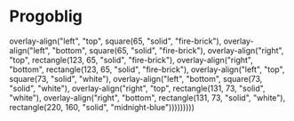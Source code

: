 # Progoblig
overlay-align("left", "top", square(65, "solid", "fire-brick"),
  overlay-align("left", "bottom", square(65, "solid", "fire-brick"),
    overlay-align("right", "top", rectangle(123, 65, "solid", "fire-brick"),
      overlay-align("right", "bottom", rectangle(123, 65, "solid", "fire-brick"),
        overlay-align("left", "top", square(73, "solid", "white"),
          overlay-align("left", "bottom", square(73, "solid", "white"),
            overlay-align("right", "top", rectangle(131, 73, "solid", "white"),
              overlay-align("right", "bottom", rectangle(131, 73, "solid", "white"),
                rectangle(220, 160, "solid", "midnight-blue")))))))))
                
